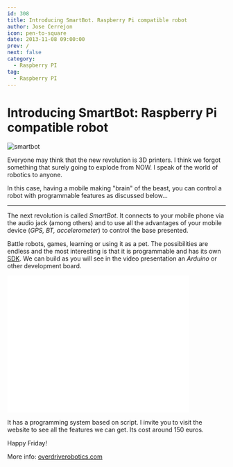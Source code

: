 ```yaml
---
id: 308
title: Introducing SmartBot. Raspberry Pi compatible robot
author: Jose Cerrejon
icon: pen-to-square
date: 2013-11-08 09:00:00
prev: /
next: false
category:
  - Raspberry PI
tag:
  - Raspberry PI
---
```


# Introducing SmartBot: Raspberry Pi compatible robot

![smartbot](/images/2013/11/smartbot.jpg)

Everyone may think that the new revolution is 3D printers. I think we forgot something that surely going to explode from NOW. I speak of the world of robotics to anyone.

In this case, having a mobile making "brain" of the beast, you can control a robot with programmable features as discussed below...

- - -
The next revolution is called *SmartBot*. It connects to your mobile phone via the audio jack (among others) and to use all the advantages of your mobile device (*GPS, BT, accelerometer*) to control the base presented.

Battle robots, games, learning or using it as a pet. The possibilities are endless and the most interesting is that it is programmable and has its own [SDK](http://www.overdriverobotics.com/SmartBot/smartbot-development-section/smartbot-sdk/). We can build as you will see in the video presentation an *Arduino* or other development board.

<iframe width="420" height="315" src="//www.youtube.com/embed/JtX8Y7_eFJA" frameborder="0" allowfullscreen></iframe> 

It has a programming system based on script. I invite you to visit the website to see all the features we can get. Its cost around 150 euros.

Happy Friday!

More info: [overdriverobotics.com](http://www.overdriverobotics.com)